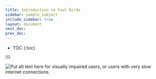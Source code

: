 ```yaml
---
title: Introduction to Fowl Birds
sidebar: sample_subject
include_sidebar: true
layout: document
next_doc: 
prev_doc: 
---
```


* TOC
{:toc}

<sup>[5]</sup>

<img src="/template-information-site/assets/images/sample_subject/fowl.jpg" alt="Put alt text here for visually impaired users, or users with very slow internet connections."/>
